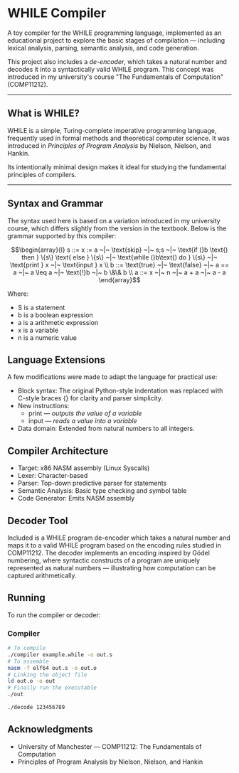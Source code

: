 # WHILE Compiler

A toy compiler for the WHILE programming language, implemented as an educational project to explore the basic stages of compilation — including lexical analysis, parsing, semantic analysis, and code generation.

This project also includes a *de-encoder*, which takes a natural number and decodes it into a syntactically valid WHILE program. This concept was introduced in my university's course "The Fundamentals of Computation" (COMP11212).

---

## What is WHILE?

WHILE is a simple, Turing-complete imperative programming language, frequently used in formal methods and theoretical computer science. It was introduced in *Principles of Program Analysis* by Nielson, Nielson, and Hankin.

Its intentionally minimal design makes it ideal for studying the fundamental principles of compilers.

---

## Syntax and Grammar

The syntax used here is based on a variation introduced in my university course, which differs slightly from the version in the textbook. Below is the grammar supported by this compiler:

```math
\begin{array}{l}
s ::= x := a ~|~ \text{skip} ~|~ s;s ~|~ \text{if (}b \text{) then } \{s\} \text{ else } \{s\} ~|~ \text{while (}b\text{) do } \{s\} ~|~ \text{print } x ~|~ \text{input } x \\
b ::= \text{true} ~|~ \text{false} ~|~ a == a ~|~ a \leq a ~|~ \text{!}b ~|~ b \&\& b \\
a ::= x ~|~ n ~|~ a + a ~|~ a - a
\end{array}
```
Where:

- S is a statement
- b is a boolean expression
- a is a arithmetic expression
- x is a variable
- n is a numeric value

## Language Extensions

A few modifications were made to adapt the language for practical use:

- Block syntax: The original Python-style indentation was replaced with C-style braces {} for clarity and parser simplicity.
- New instructions:
  -  print <var> — outputs the value of a variable
  -  input <var> — reads a value into a variable
- Data domain: Extended from natural numbers to all integers.

## Compiler Architecture
-  Target: x86 NASM assembly (Linux Syscalls)
-  Lexer: Character-based
-  Parser: Top-down predictive parser for statements
-  Semantic Analysis: Basic type checking and symbol table
-  Code Generator: Emits NASM assembly

## Decoder Tool

Included is a WHILE program de-encoder which takes a natural number and maps it to a valid WHILE program based on the encoding rules studied in COMP11212.
The decoder implements an encoding inspired by Gödel numbering, where syntactic constructs of a program are uniquely represented as natural numbers — illustrating how computation can be captured arithmetically.


## Running 
To run the compiler or decoder:
### Compiler
```bash
# To compile
./compiler example.while -o out.s
# To assemble
nasm -f elf64 out.s -o out.o
# Linking the object file
ld out.o -o out
# Finally run the executable
./out
```

```bash
./decode 123456789
```

## Acknowledgments
- University of Manchester — COMP11212: The Fundamentals of Computation
- Principles of Program Analysis by Nielson, Nielson, and Hankin

